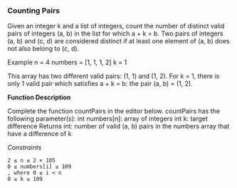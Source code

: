 ### Counting Pairs

Given an integer k and a list of integers, count the number of distinct valid pairs of
integers (a, b) in the list for which a + k = b. Two pairs of integers (a, b) and (c, d) are
considered distinct if at least one element of (a, b) does not also belong to (c, d).

Example
n = 4
numbers = [1, 1, 1, 2]
k = 1

This array has two different valid pairs: (1, 1) and (1, 2). For k = 1, there is only 1 valid
pair which satisfies a + k = b: the pair (a, b) = (1, 2).

**Function Description**

Complete the function countPairs in the editor below.
countPairs has the following parameter(s):
    int numbers[n]:  array of integers
    int k: target difference
Returns
    int: number of valid (a, b) pairs in the numbers array that have a difference of k
    
_Constraints_

```
2 ≤ n ≤ 2 × 105
0 ≤ numbers[i] ≤ 109
, where 0 ≤ i < n
0 ≤ k ≤ 109
```
